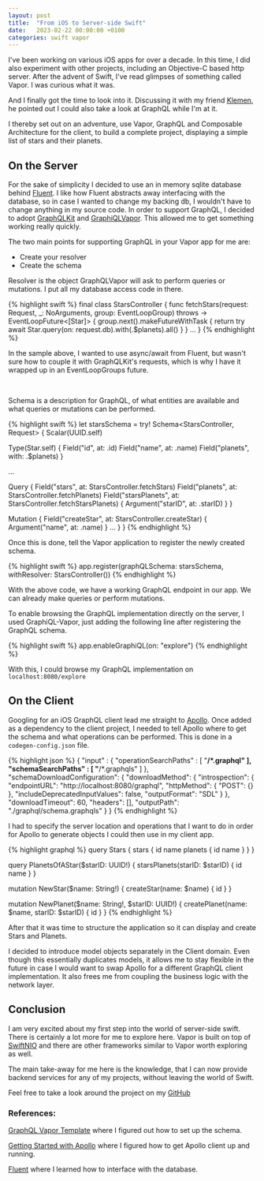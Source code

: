 ```yaml
---
layout: post
title:  "From iOS to Server-side Swift"
date:   2023-02-22 00:00:00 +0100
categories: swift vapor
---
```


I've been working on various iOS apps for over a decade. In this time, I did also experiment with other projects, including an Objective-C based http server. After the advent of Swift, I've read glimpses of something called Vapor. I was curious what it was. 

And I finally got the time to look into it. Discussing it with my friend [Klemen](https://www.linkedin.com/in/kkogovsek), he pointed out I could also take a look at GraphQL while I'm at it.

I thereby set out on an adventure, use Vapor, GraphQL and Composable Architecture for the client, to build a complete project, displaying a simple list of stars and their planets.

## On the Server

For the sake of simplicity I decided to use an in memory sqlite database behind [Fluent](https://github.com/vapor/fluent). I like how Fluent abstracts away interfacing with the database, so in case I wanted to change my backing db, I wouldn't have to change anything in my source code.
In order to support GraphQL, I decided to adopt [GraphQLKit](https://github.com/alexsteinerde/graphql-kit) and [GraphiQLVapor](https://github.com/alexsteinerde/graphiql-vapor). This allowed me to get something working really quickly. 

The two main points for supporting GraphQL in your Vapor app for me are:

- Create your resolver
- Create the schema

Resolver is the object GraphQLVapor will ask to perform queries or mutations. I put all my database access code in there.

{% highlight swift %}
final class StarsController {
  func fetchStars(request: Request,
                  _: NoArguments,
                  group: EventLoopGroup) throws -> EventLoopFuture<[Star]> {
    group.next().makeFutureWithTask {
      return try await Star.query(on: request.db).with(\.$planets).all()
    }
  }
  ...
}
{% endhighlight %}

In the sample above, I wanted to use async/await from Fluent, but wasn't sure how to couple it with GraphQLKit's requests, which is why I have it wrapped up in an EventLoopGroups future.

<br/>

Schema is a description for GraphQL, of what entities are available and what queries or mutations can be performed.

{% highlight swift %}
let starsSchema = try! Schema<StarsController, Request> {
  Scalar(UUID.self)

  Type(Star.self) {
    Field("id", at: \.id)
    Field("name", at: \.name)
    Field("planets", with: \.$planets)
  }

  ...

  Query {
    Field("stars", at: StarsController.fetchStars)
    Field("planets", at: StarsController.fetchPlanets)
    Field("starsPlanets", at: StarsController.fetchStarsPlanets) {
      Argument("starID", at: \.starID)
    }
  }

  Mutation {
    Field("createStar", at: StarsController.createStar) {
      Argument("name", at: \.name)
    }
    ...
  }
}
{% endhighlight %}

Once this is done, tell the Vapor application to register the newly created schema.

{% highlight swift %}
app.register(graphQLSchema: starsSchema, withResolver: StarsController())
{% endhighlight %}

With the above code, we have a working GraphQL endpoint in our app. We can already make queries or perform mutations.

To enable browsing the GraphQL implementation directly on the server, I used GraphiQL-Vapor, just adding the following line after registering the GraphQL schema.

{% highlight swift %}
app.enableGraphiQL(on: "explore")
{% endhighlight %}

With this, I could browse my GraphQL implementation on `localhost:8080/explore`

## On the Client

Googling for an iOS GraphQL client lead me straight to [Apollo](https://github.com/apollographql/apollo-ios/). Once added as a dependency to the client project, I needed to tell Apollo where to get the schema and what operations can be performed. This is done in a `codegen-config.json` file.

{% highlight json %}
{
  "input" : {
    "operationSearchPaths" : [
      "**/*.graphql"
    ],
    "schemaSearchPaths" : [
      "**/*.graphqls"
    ]
  },
  "schemaDownloadConfiguration": {
      "downloadMethod": {
          "introspection": {
              "endpointURL": "http://localhost:8080/graphql",
              "httpMethod": {
                  "POST": {}
              },
              "includeDeprecatedInputValues": false,
              "outputFormat": "SDL"
          }
      },
      "downloadTimeout": 60,
      "headers": [],
      "outputPath": "./graphql/schema.graphqls"
  }
}
{% endhighlight %}

I had to specify the server location and operations that I want to do in order for Apollo to generate objects I could then use in my client app. 

{% highlight graphql %}
query Stars {
  stars {
    id
    name
    planets {
      id
      name
    }
  }
}

query PlanetsOfAStar($starID: UUID!) {
  starsPlanets(starID: $starID) {
    id
    name
  }
}

mutation NewStar($name: String!) {
  createStar(name: $name) {
    id
  }
}

mutation NewPlanet($name: String!, $starID: UUID!) {
  createPlanet(name: $name, starID: $starID) {
    id
  }
}
{% endhighlight %}

After that it was time to structure the application so it can display and create Stars and Planets.

I decided to introduce model objects separately in the Client domain. Even though this essentially duplicates models, it allows me to stay flexible in the future in case I would want to swap Apollo for a different GraphQL client implementation. It also frees me from coupling the business logic with the network layer.

## Conclusion

I am very excited about my first step into the world of server-side swift. There is certainly a lot more for me to explore here. Vapor is built on top of [SwiftNIO](https://github.com/apple/swift-nio) and there are other frameworks similar to Vapor worth exploring as well.

The main take-away for me here is the knowledge, that I can now provide backend services for any of my  projects, without leaving the world of Swift.

Feel free to take a look around the project on my [GitHub](https://github.com/tadelv/stars-and-planets)

### References:

[GraphQL Vapor Template](https://github.com/alexsteinerde/vapor-graphql-template) where I figured out how to set up the schema.

[Getting Started with Apollo](https://www.apollographql.com/docs/ios/get-started/) where I figured how to get Apollo client up and running.

[Fluent](https://docs.vapor.codes/fluent/overview/) where I learned how to interface with the database.